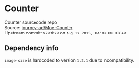 # Counter

Counter sourcecode repo  
Source: [journey-ad/Moe-Counter](https://github.com/journey-ad/Moe-Counter)  
Upstream commit: `9783b28` on `Aug 12 2025, 04:00 PM UTC+8`

## Dependency info

`image-size` is hardcoded to version `1.2.1` due to incompatibility.